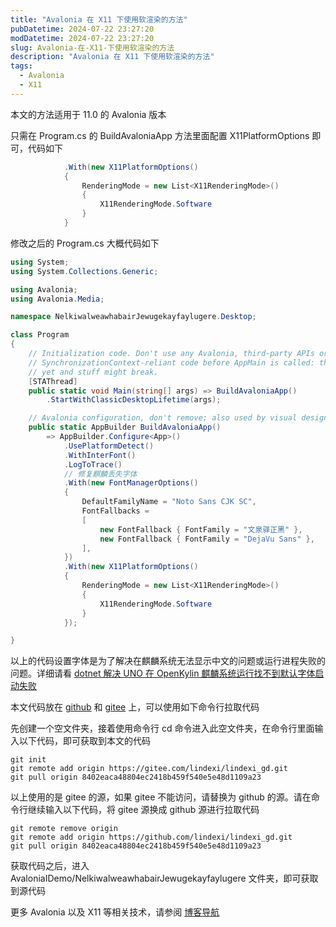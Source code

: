 ```yaml
---
title: "Avalonia 在 X11 下使用软渲染的方法"
pubDatetime: 2024-07-22 23:27:20
modDatetime: 2024-07-22 23:27:20
slug: Avalonia-在-X11-下使用软渲染的方法
description: "Avalonia 在 X11 下使用软渲染的方法"
tags:
  - Avalonia
  - X11
---
```





本文的方法适用于 11.0 的 Avalonia 版本

<!--more-->


<!-- CreateTime:2024/07/23 07:27:20 -->

<!-- 发布 -->
<!-- 博客 -->

只需在 Program.cs 的 BuildAvaloniaApp 方法里面配置 X11PlatformOptions 即可，代码如下

```csharp
            .With(new X11PlatformOptions()
            {
                RenderingMode = new List<X11RenderingMode>()
                {
                    X11RenderingMode.Software
                }
            }
```

修改之后的 Program.cs 大概代码如下

```csharp
using System;
using System.Collections.Generic;

using Avalonia;
using Avalonia.Media;

namespace NelkiwalweawhabairJewugekayfaylugere.Desktop;

class Program
{
    // Initialization code. Don't use any Avalonia, third-party APIs or any
    // SynchronizationContext-reliant code before AppMain is called: things aren't initialized
    // yet and stuff might break.
    [STAThread]
    public static void Main(string[] args) => BuildAvaloniaApp()
        .StartWithClassicDesktopLifetime(args);

    // Avalonia configuration, don't remove; also used by visual designer.
    public static AppBuilder BuildAvaloniaApp()
        => AppBuilder.Configure<App>()
            .UsePlatformDetect()
            .WithInterFont()
            .LogToTrace()
            // 修复麒麟丢失字体
            .With(new FontManagerOptions()
            {
                DefaultFamilyName = "Noto Sans CJK SC",
                FontFallbacks =
                [
                    new FontFallback { FontFamily = "文泉驿正黑" },
                    new FontFallback { FontFamily = "DejaVu Sans" },
                ],
            })
            .With(new X11PlatformOptions()
            {
                RenderingMode = new List<X11RenderingMode>()
                {
                    X11RenderingMode.Software
                }
            });

}
```

以上的代码设置字体是为了解决在麒麟系统无法显示中文的问题或运行进程失败的问题。详细请看 [dotnet 解决 UNO 在 OpenKylin 麒麟系统运行找不到默认字体启动失败](https://blog.lindexi.com/post/dotnet-%E8%A7%A3%E5%86%B3-UNO-%E5%9C%A8-OpenKylin-%E9%BA%92%E9%BA%9F%E7%B3%BB%E7%BB%9F%E8%BF%90%E8%A1%8C%E6%89%BE%E4%B8%8D%E5%88%B0%E9%BB%98%E8%AE%A4%E5%AD%97%E4%BD%93%E5%90%AF%E5%8A%A8%E5%A4%B1%E8%B4%A5.html )
<!-- [dotnet 解决 UNO 在 OpenKylin 麒麟系统运行找不到默认字体启动失败 - lindexi - 博客园](https://www.cnblogs.com/lindexi/p/18268131 ) -->

本文代码放在 [github](https://github.com/lindexi/lindexi_gd/tree/8402eaca48804ec2418b459f540e5e48d1109a23/AvaloniaIDemo/NelkiwalweawhabairJewugekayfaylugere) 和 [gitee](https://gitee.com/lindexi/lindexi_gd/tree/8402eaca48804ec2418b459f540e5e48d1109a23/AvaloniaIDemo/NelkiwalweawhabairJewugekayfaylugere) 上，可以使用如下命令行拉取代码

先创建一个空文件夹，接着使用命令行 cd 命令进入此空文件夹，在命令行里面输入以下代码，即可获取到本文的代码

```
git init
git remote add origin https://gitee.com/lindexi/lindexi_gd.git
git pull origin 8402eaca48804ec2418b459f540e5e48d1109a23
```

以上使用的是 gitee 的源，如果 gitee 不能访问，请替换为 github 的源。请在命令行继续输入以下代码，将 gitee 源换成 github 源进行拉取代码

```
git remote remove origin
git remote add origin https://github.com/lindexi/lindexi_gd.git
git pull origin 8402eaca48804ec2418b459f540e5e48d1109a23
```

获取代码之后，进入 AvaloniaIDemo/NelkiwalweawhabairJewugekayfaylugere 文件夹，即可获取到源代码

更多 Avalonia 以及 X11 等相关技术，请参阅 [博客导航](https://blog.lindexi.com/post/%E5%8D%9A%E5%AE%A2%E5%AF%BC%E8%88%AA.html )
